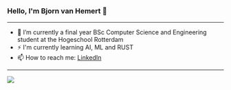 ### Hello, I'm Bjorn van Hemert 👋

---

- 🔭 I’m currently a final year BSc Computer Science and Engineering student at the Hogeschool Rotterdam
- ⚡ I'm currently learning AI, ML and RUST
- 📫 How to reach me: [LinkedIn](https://www.linkedin.com/in/bjorn-van-hemert-160715198/)

---
<img src="https://github-readme-stats.vercel.app/api?username=BHemert&&show_icons=true&theme=tokyonight">
